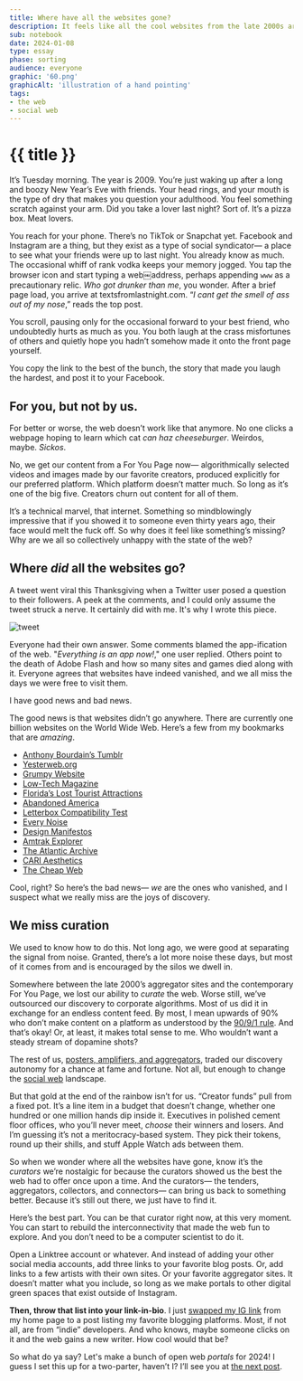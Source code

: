 ```yaml
---
title: Where have all the websites gone?
description: It feels like all the cool websites from the late 2000s are gone. But maybe we are looking at this the wrong way. Maybe it is us who vanished. 
sub: notebook
date: 2024-01-08
type: essay
phase: sorting
audience: everyone
graphic: '60.png'
graphicAlt: 'illustration of a hand pointing'
tags:
- the web
- social web
---
```

# {{ title }}

It’s Tuesday morning. The year is 2009. You’re just waking up after a long and boozy New Year’s Eve with friends. Your head rings, and your mouth is the type of dry that makes you question your adulthood. You feel something scratch against your arm. Did you take a lover last night? Sort of. It’s a pizza box. Meat lovers. 

You reach for your phone. There’s no TikTok or Snapchat yet. Facebook and Instagram are a thing, but they exist as a type of social syndicator— a place to see what your friends were up to last night. You already know as much. The occasional whiff of rank vodka keeps your memory jogged. You tap the browser icon and start typing a web￼address, perhaps appending `www` as a precautionary relic. *Who got drunker than me*, you wonder. After a brief page load, you arrive at textsfromlastnight\.com. “*I cant get the smell of ass out of my nose*,” reads the top post. 

You scroll, pausing only for the occasional forward to your best friend, who undoubtedly hurts as much as you. You both laugh at the crass misfortunes of others and quietly hope you hadn’t somehow made it onto the front page yourself. 

You copy the link to the best of the bunch, the story that made you laugh the hardest, and post it to your Facebook. 

## For you, but not by us.

For better or worse, the web doesn’t work like that anymore. No one clicks a webpage hoping to learn which cat *can haz cheeseburger*. Weirdos, maybe. *Sickos*. 

No, we get our content from a For You Page now— algorithmically selected videos and images made by our favorite creators, produced explicitly for our preferred platform. Which platform doesn’t matter much. So long as it’s one of the big five. Creators churn out content for all of them. 

It’s a technical marvel, that internet. Something so mindblowingly impressive that if you showed it to someone even thirty years ago, their face would melt the fuck off. So why does it feel like something’s missing? Why are we all so collectively unhappy with the state of the web? 

## Where *did* all the websites go? 

A tweet went viral this Thanksgiving when a Twitter user posed a question to their followers. A peek at the comments, and I could only assume the tweet struck a nerve. It certainly did with me. It's why I wrote this piece. 

![tweet](https://fromjason.xyz/img/image-wheredidallthewebsitesgo.jpg)

Everyone had their own answer. Some comments blamed the app-ification of the web. "*Everything is an app now!*," one user replied. Others point to the death of Adobe Flash and how so many sites and games died along with it. Everyone agrees that websites have indeed vanished, and we all miss the days we were free to visit them. 

I have good news and bad news.

The good news is that websites didn’t go anywhere. There are currently one billion websites on the World Wide Web. Here’s a few from my bookmarks that are *amazing*.

- [Anthony Bourdain’s Tumblr](https://anthonybourdain.tumblr.com)
- [Yesterweb.org](https://yesterweb.org/)
- [Grumpy Website](https://grumpy.website/)
- [Low-Tech Magazine](https://solar.lowtechmagazine.com/)
- [Florida’s Lost Tourist Attractions](http://www.lostparks.com/)
- [Abandoned America](https://www.abandonedamerica.us/abandoned-theaters)
- [Letterbox Compatibility Test](https://letterboxd.tools/Film_taste_compatibility_test)
- [Every Noise](https://everynoise.com/)
- [Design Manifestos](https://designmanifestos.org/)
- [Amtrak Explorer](https://amtrakexplorer.com/)
- [The Atlantic Archive](https://www.theatlantic.com/archive/)
- [CARI Aesthetics](https://cari.institute/aesthetics)
- [The Cheap Web](https://potato.cheap/)

Cool, right? So here’s the bad news— *we* are the ones who vanished, and I suspect what we really miss are the joys of discovery. 

## We miss curation

We used to know how to do this. Not long ago, we were good at separating the signal from noise. Granted, there’s a lot more noise these days, but most of it comes from and is encouraged by the silos we dwell in.

Somewhere between the late 2000’s aggregator sites and the contemporary For You Page, we lost our ability to *curate* the web. Worse still, we’ve outsourced our discovery to corporate algorithms. Most of us did it in exchange for an endless content feed. By most, I mean upwards of 90% who don’t make content on a platform as understood by the [90/9/1 rule](https://en.wikipedia.org/wiki/1%25_rule). And that’s okay! Or, at least, it makes total sense to me. Who wouldn’t want a steady stream of dopamine shots?

The rest of us, [posters, amplifiers, and aggregators](https://www.fromjason.xyz/p/notebook/how-do-we-stop-meta-in-2024-we-fix-the-information-loop/), traded our discovery autonomy for a chance at fame and fortune. Not all, but enough to change the [social web](https://socialwe.blog) landscape. 

But that gold at the end of the rainbow isn’t for us. “Creator funds” pull from a fixed pot. It’s a line item in a budget that doesn’t change, whether one hundred or one million hands dip inside it. Executives in polished cement floor offices, who you’ll never meet, *choose* their winners and losers. And I’m guessing it’s not a meritocracy-based system. They pick their tokens, round up their shills, and stuff Apple Watch ads between them.

So when we wonder where all the websites have gone, know it’s the *curators* we’re nostalgic for because the curators showed us the best the web had to offer once upon a time. And the curators— the tenders, aggregators, collectors, and connectors— can bring us back to something better. Because it’s still out there, we just have to find it. 

Here’s the best part. You can be that curator right now, at this very moment. You can start to rebuild the interconnectivity that made the web fun to explore. And you don’t need to be a computer scientist to do it. 

Open a Linktree account or whatever. And instead of adding your other social media accounts, add three links to your favorite blog posts. Or, add links to a few artists with their own sites. Or your favorite aggregator sites. It doesn’t matter what you include, so long as we make portals to other digital green spaces that exist outside of Instagram.

**Then, throw that list into your link-in-bio**. I just [swapped my IG link](https://www.instagram.com/fromjason.xyz/) from my home page to a post listing my favorite blogging platforms. Most, if not all, are from “indie” developers. And who knows, maybe someone clicks on it and the web gains a new writer. How cool would that be? 

So what do ya say? Let's make a bunch of open web *portals* for 2024! I guess I set this up for a two-parter, haven’t I? I’ll see you at [the next post](https://www.fromjason.xyz/p/notebook/any-technology-indistinguishable-from-magic-is-hiding-something/). 
